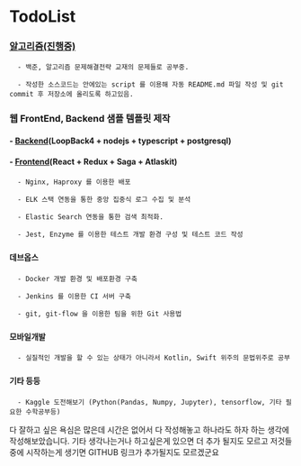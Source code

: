 # TodoList
 
### [알고리즘(진행중)](https://github.com/siosio34/AlgorithmStudy)
```
  - 백준, 알고리즘 문제해결전략 교재의 문제들로 공부중.
  
  - 작성한 소스코드는 안에있는 script 를 이용해 자동 README.md 파일 작성 및 git commit 후 저장소에 올리도록 하고있음.
```
### 웹 FrontEnd, Backend 샘플 템플릿 제작
 #### - [Backend](https://github.com/siosio34/Typescript-Todo-server)(LoopBack4 + nodejs + typescript + postgresql)
 #### - [Frontend]()(React + Redux + Saga + Atlaskit) 
```
  - Nginx, Haproxy 를 이용한 배포
  
  - ELK 스택 연동을 통한 중앙 집중식 로그 수집 및 분석
  
  - Elastic Search 연동을 통한 검색 최적화.
  
  - Jest, Enzyme 를 이용한 테스트 개발 환경 구성 및 테스트 코드 작성
```
### <h4>데브옵스</h4>
```
  - Docker 개발 환경 및 배포환경 구축
  
  - Jenkins 를 이용한 CI 서버 구축
  
  - git, git-flow 을 이용한 팀을 위한 Git 사용법
```
### <h4>모바일개발</h4>
```
  - 실질적인 개발을 할 수 있는 상태가 아니라서 Kotlin, Swift 위주의 문법위주로 공부
```
### <h4>기타 등등</h4>
```
  - Kaggle 도전해보기 (Python(Pandas, Numpy, Jupyter), tensorflow, 기타 필요한 수학공부등)
```

다 잘하고 싶은 욕심은 많은데 시간은 없어서 다 작성해놓고 하나라도 하자 하는 생각에 작성해보았습니다.
기타 생각나는거나 하고싶은게 있으면 더 추가 될지도 모르고 저것들 중에 시작하는게 생기면 GITHUB 링크가 추가될지도 모르겠군요 
